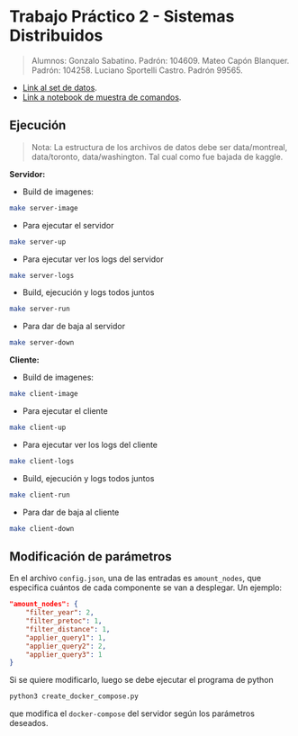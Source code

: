# Trabajo Práctico 2 - Sistemas Distribuidos
> Alumnos: 
Gonzalo Sabatino. Padrón: 104609.
Mateo Capón Blanquer. Padrón: 104258.
Luciano Sportelli Castro. Padrón 99565.

- [Link al set de datos](https://www.kaggle.com/datasets/jeanmidev/public-bike-sharing-in-north-america).
- [Link a notebook de muestra de comandos](https://www.kaggle.com/code/pablodroca/bike-rides-analyzer).

## Ejecución
> Nota: La estructura de los archivos de datos debe ser data/montreal, data/toronto, data/washington. Tal cual como fue bajada de kaggle.


**Servidor:**
* Build de imagenes:
```bash
make server-image
```

* Para ejecutar el servidor
```bash
make server-up
```

* Para ejecutar ver los logs del servidor
```bash
make server-logs
```

* Build, ejecución y logs todos juntos
```bash
make server-run
```

* Para dar de baja al servidor
```bash
make server-down
```

**Cliente:**
* Build de imagenes:
```bash
make client-image
```

* Para ejecutar el cliente
```bash
make client-up
```

* Para ejecutar ver los logs del cliente
```bash
make client-logs
```

* Build, ejecución y logs todos juntos
```bash
make client-run
```

* Para dar de baja al cliente
```bash
make client-down
```

## Modificación de parámetros
En el archivo `config.json`, una de las entradas es `amount_nodes`, que especifica cuántos de cada componente se van a desplegar. Un ejemplo:
```json
"amount_nodes": {
	"filter_year": 2,
	"filter_pretoc": 1,
	"filter_distance": 1,
	"applier_query1": 1,
	"applier_query2": 2,
	"applier_query3": 1
}
```

Si se quiere modificarlo, luego se debe ejecutar el programa de python
```python
python3 create_docker_compose.py
```

que modifica el `docker-compose` del servidor según los parámetros deseados.